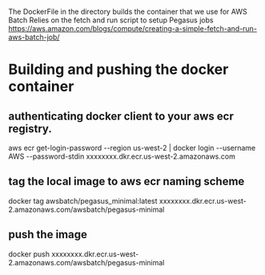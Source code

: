The DockerFile in the directory builds the container that we use for AWS Batch
Relies on the fetch and run script to setup Pegasus jobs
https://aws.amazon.com/blogs/compute/creating-a-simple-fetch-and-run-aws-batch-job/

# Building and pushing the docker container

## authenticating docker client to your aws ecr registry.
aws ecr get-login-password --region us-west-2 | docker login --username AWS --password-stdin xxxxxxxx.dkr.ecr.us-west-2.amazonaws.com

## tag the local image to aws ecr naming scheme
docker tag awsbatch/pegasus_minimal:latest xxxxxxxx.dkr.ecr.us-west-2.amazonaws.com/awsbatch/pegasus-minimal

## push the image
docker push xxxxxxxx.dkr.ecr.us-west-2.amazonaws.com/awsbatch/pegasus-minimal

